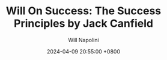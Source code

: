 ---
title: "Will On Success: The Success Principles by Jack Canfield"
author: Will Napolini
date: 2024-04-09 20:55:00 +0800
categories: [Mindset, Book-summaries]
tags:
  [
    jack-canfield,
    success-principles,
    self-help,
    personal-growth,
    goal-setting,
    mindset,
    motivation,
    success-habits,
    personal-development,
    attitude,
    positive-thinking,
    achieving-goals,
    visualization,
    time-management,
    effective-communication,
    networking,
    problem-solving,
    overcoming-failure,
    persistence,
    self-discipline,
    success-strategies
  ]
image: https://pbs.twimg.com/media/GO2GStNW8AAhnvg?format=jpg&name=large
alt: "Will On Success: The Success Principles by Jack Canfield"
fallback:
  - 
  # Replace with the URL of your backup image
  -
  # Replace with the URL of your backup image
---